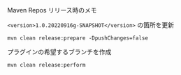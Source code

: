 Maven Repos リリース時のメモ


`<version>1.0.20220916g-SNAPSHOT</version>` の箇所を更新

```
mvn clean release:prepare -DpushChanges=false
```

プラグインの希望するブランチを作成

```
mvn clean release:perform
```
